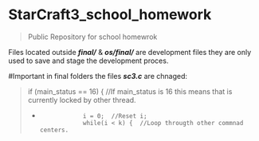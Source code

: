 # StarCraft3_school_homework
> Public Repository for school homewrok

Files located outside ***final/*** & ***os/final/*** are development files they are only used to save and stage the development proces.


#Important in final folders the files ***sc3.c*** are chnaged:

> if (main_status == 16) {	//If main_status is 16 this means that is currently locked by other thread.   
> +					i = 0;	//Reset i;    
> 					while(i < k) {	//Loop througth other commnad centers.  
